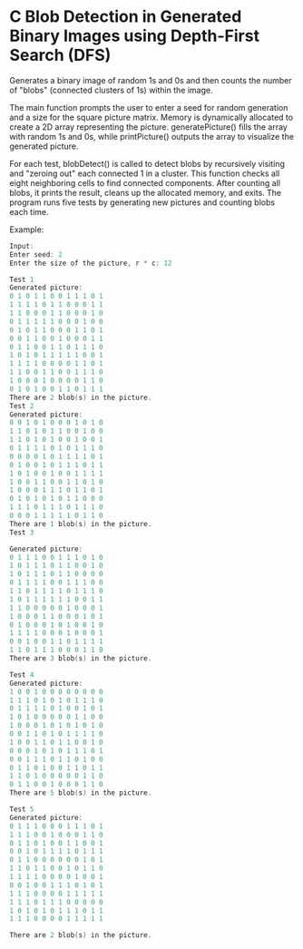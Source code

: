 # C Blob Detection in Generated Binary Images using Depth-First Search (DFS)

Generates a binary image of random 1s and 0s and then counts the number of "blobs" (connected clusters of 1s) within the image. 

The main function prompts the user to enter a seed for random generation and a size for the square picture matrix. Memory is dynamically allocated to create a 2D array representing the picture. generatePicture() fills the array with random 1s and 0s, while printPicture() outputs the array to visualize the generated picture. 

For each test, blobDetect() is called to detect blobs by recursively visiting and "zeroing out" each connected 1 in a cluster. This function checks all eight neighboring cells to find connected components. After counting all blobs, it prints the result, cleans up the allocated memory, and exits. The program runs five tests by generating new pictures and counting blobs each time.


Example:

```c
Input:
Enter seed: 2
Enter the size of the picture, r * c: 12
```

```c
Test 1
Generated picture:
0 1 0 1 1 0 0 1 1 1 0 1 
1 1 1 1 0 1 1 0 0 0 1 1 
1 1 0 0 0 1 1 0 0 0 1 0 
0 1 1 1 1 1 0 0 0 1 0 0 
0 1 0 1 1 0 0 0 1 1 0 1 
0 0 1 1 0 0 1 0 0 0 1 1 
0 1 1 0 0 1 1 0 1 1 1 0 
1 0 1 0 1 1 1 1 1 0 0 1 
1 1 1 1 0 0 0 0 1 1 0 1 
1 1 0 0 1 1 0 0 1 1 1 0 
1 0 0 0 1 0 0 0 0 1 1 0 
0 1 0 1 0 0 1 1 0 1 1 1 
There are 2 blob(s) in the picture.
Test 2
Generated picture:
0 0 1 0 1 0 0 0 1 0 1 0 
1 1 0 1 0 1 1 0 0 1 0 0 
1 1 0 1 0 1 0 0 1 0 0 1 
0 1 1 1 1 0 1 0 1 1 1 0 
0 0 0 0 1 0 1 1 1 1 0 1 
0 1 0 0 1 0 1 1 1 0 1 1 
1 0 1 0 0 1 0 0 1 1 1 1 
1 0 0 1 1 0 0 1 1 0 1 0 
1 0 0 0 1 1 1 0 1 1 0 1 
0 1 0 1 0 1 0 1 1 0 0 0 
1 1 1 0 1 1 1 0 1 1 1 0 
0 0 0 1 1 1 1 1 0 1 1 0 
There are 1 blob(s) in the picture.
Test 3

Generated picture:
0 1 1 1 0 0 1 1 1 0 1 0 
1 0 1 1 1 0 1 1 0 0 1 0 
1 0 1 1 1 0 1 1 0 0 0 0 
0 1 1 1 1 0 0 1 1 1 0 0 
1 1 0 1 1 1 1 0 1 1 1 0 
1 0 1 1 1 1 1 1 0 0 1 1 
1 1 0 0 0 0 0 1 0 0 0 1 
1 0 0 0 1 1 0 0 0 1 0 1 
0 1 0 0 0 1 0 1 0 0 1 0 
1 1 1 1 0 0 0 1 0 0 0 1 
0 0 1 0 0 1 1 0 1 1 1 1 
1 1 0 1 1 1 0 0 0 1 1 0 
There are 3 blob(s) in the picture.

Test 4
Generated picture:
1 0 0 1 0 0 0 0 0 0 0 0 
1 1 1 0 1 0 1 0 1 1 1 0 
0 1 1 1 1 0 1 0 0 1 0 1 
1 0 1 0 0 0 0 0 1 1 0 0 
1 0 0 0 1 0 1 0 1 0 1 0 
0 0 1 1 0 1 0 1 1 1 1 0 
1 0 0 1 1 0 1 1 0 0 1 0 
0 0 0 1 0 1 0 1 1 1 0 1 
0 0 1 1 1 0 1 1 0 1 0 0 
0 1 1 0 1 0 0 1 1 0 1 1 
1 1 0 1 0 0 0 0 0 1 1 0 
0 1 1 0 0 1 0 0 0 1 1 0 
There are 5 blob(s) in the picture.

Test 5
Generated picture:
0 1 1 1 0 0 0 1 1 1 0 1 
1 1 1 0 0 1 0 0 0 1 1 0 
0 1 1 0 1 0 0 1 1 0 0 1 
0 0 1 0 1 1 1 1 0 1 1 1 
0 1 1 0 0 0 0 0 0 1 0 1 
1 1 0 1 1 0 0 1 0 1 1 0 
1 1 1 1 0 0 0 0 1 0 0 1 
0 0 1 0 0 1 1 1 0 1 0 1 
1 1 1 0 0 0 0 1 1 1 1 1 
1 1 1 0 1 1 1 0 0 0 0 0 
1 0 1 0 1 0 1 1 1 0 1 1 
1 1 1 0 0 0 0 1 1 1 1 1

There are 2 blob(s) in the picture.
```
